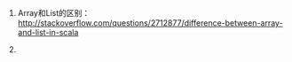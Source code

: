 1. Array和List的区别： http://stackoverflow.com/questions/2712877/difference-between-array-and-list-in-scala

2. 
